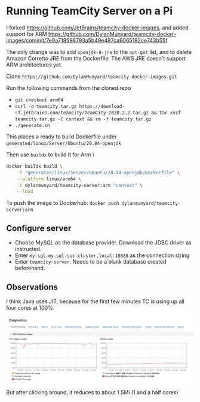 # Running TeamCity Server on a Pi
I forked https://github.com/JetBrains/teamcity-docker-images, and added support for ARM
https://github.com/DylanMunyard/teamcity-docker-images/commit/7e9a718598793a5b49e487ca6065182ce743b55f

The only change was to add `openjdk-8-jre` to the `apt-get` list, and to delete
Amazon Corretto JRE from the Dockerfile. The AWS JRE doesn't support ARM architectures yet. 

Clone `https://github.com/DylanMunyard/teamcity-docker-images.git`

Run the following commands from the cloned repo
- `git checkout arm64`
- `curl -o teamcity.tar.gz https://download-cf.jetbrains.com/teamcity/TeamCity-2020.2.2.tar.gz && tar xvzf teamcity.tar.gz -C context && rm -f teamcity.tar.gz`
- `./generate.sh`

This places a ready to build Dockerfile under 
`generated/linux/Server/Ubuntu/20.04-openjdk`

Then use `buildx` to build it for Arm \
```bash
docker buildx build \
    -f "generated/linux/Server/Ubuntu/20.04-openjdk/Dockerfile" \
    --platform linux/arm64 \
    -t dylanmunyard/teamcity-server:arm "context" \
    --load
```

To push the image to Dockerhub:
`docker push dylanmunyard/teamcity-server:arm`

## Configure server
- Choose MySQL as the database provider. Download the JDBC driver as instructed.
- Enter `my-sql.my-sql.svc.cluster.local:18888` as the connection string
- Enter `teamcity-server`. Needs to be a blank database created beforehand.

## Observations
I think Java uses JIT, because for the first few minutes TC is using up
all four cores at 100%. 

![100% CPU usage](diagnostics.png)

But after clicking around, it reduces to about 1.5Mi (1 and a half cores)